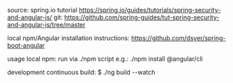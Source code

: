 source: spring.io tutorial https://spring.io/guides/tutorials/spring-security-and-angular-js/
git: https://github.com/spring-guides/tut-spring-security-and-angular-js/tree/master


local npm/Angular installation instructions:
https://github.com/dsyer/spring-boot-angular

usage local npm:
run via ./npm script
e.g.: ./npm install @angular/cli


development continuous build:
$ ./ng build --watch
